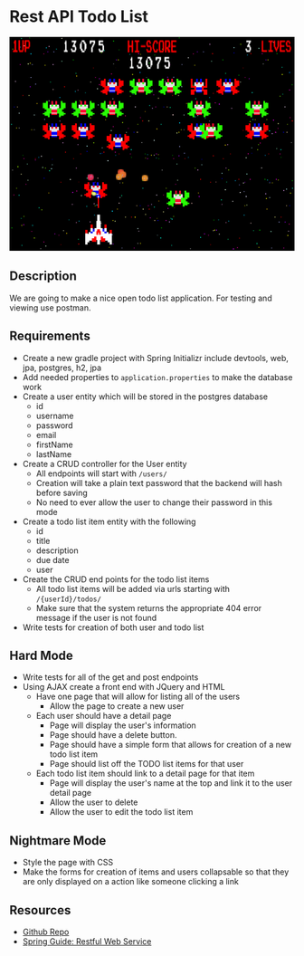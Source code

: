 # Rest API Todo List

![spaceinvaders](spaceinvaders.jpg)

## Description
We are going to make a nice open todo list application. For testing and viewing use postman.

## Requirements
* Create a new gradle project with Spring Initializr include devtools, web, jpa, postgres, h2, jpa
* Add needed properties to `application.properties` to make the database work
* Create a user entity which will be stored in the postgres database
	* id
	* username
	* password
	* email
	* firstName
	* lastName
* Create a CRUD controller for the User entity
	* All endpoints will start with `/users/`
	* Creation will take a plain text password that the backend will hash before saving
	* No need to ever allow the user to change their password in this mode
* Create a todo list item entity with the following
	* id
	* title
	* description
	* due date
	* user
* Create the CRUD end points for the todo list items
	* All todo list items will be added via urls starting with `/{userId}/todos/`
	* Make sure that the system returns the appropriate 404 error message if the user is not found
* Write tests for creation of both user and todo list

## Hard Mode
* Write tests for all of the get and post endpoints
* Using AJAX create a front end with JQuery and HTML
	* Have one page that will allow for listing all of the users
		* Allow the page to create a new user
	* Each user should have a detail page
		* Page will display the user's information
		* Page should have a delete button.
		* Page should have a simple form that allows for creation of a new todo list item
		* Page should list off the TODO list items for that user
	* Each todo list item should link to a detail page for that item
		* Page will display the user's name at the top and link it to the user detail page		
		* Allow the user to delete
		* Allow the user to edit the todo list item

## Nightmare Mode
* Style the page with CSS
* Make the forms for creation of items and users collapsable so that they are only displayed on a action like someone clicking a link

## Resources
* [Github Repo](https://github.com/tiy-lv-java-2016-11/todo-api)
* [Spring Guide: Restful Web Service](https://spring.io/guides/gs/rest-service/)
